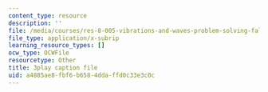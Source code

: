 ```yaml
---
content_type: resource
description: ''
file: /media/courses/res-8-005-vibrations-and-waves-problem-solving-fall-2012/a4885ae8fbf6b6584ddaffd0c33e3c0c_wF8vLZ9ceb0.srt
file_type: application/x-subrip
learning_resource_types: []
ocw_type: OCWFile
resourcetype: Other
title: 3play caption file
uid: a4885ae8-fbf6-b658-4dda-ffd0c33e3c0c
---
```

